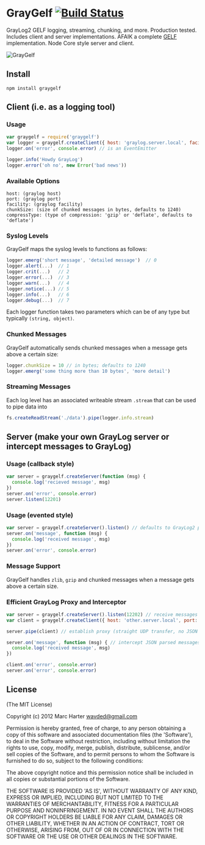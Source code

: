 # GrayGelf [![Build Status](https://secure.travis-ci.org/wavded/graygelf.png)](http://travis-ci.org/wavded/graygelf)

GrayLog2 GELF logging, streaming, chunking, and more.  Production tested.  Includes client and server implementations.  AFAIK a complete [GELF](https://github.com/Graylog2/graylog2-docs/wiki/GELF) implementation.  Node Core style server and client.

![GrayGelf](https://raw.github.com/wavded/graygelf/master/graygelf.png)

## Install

```
npm install graygelf
```

## Client (i.e. as a logging tool)

### Usage

```js
var graygelf = require('graygelf')
var logger = graygelf.createClient({ host: 'graylog.server.local', facility: 'sample_facility'})
logger.on('error', console.error) // is an EventEmitter

logger.info('Howdy GrayLog')
logger.error('oh no', new Error('bad news'))
```

### Available Options

```
host: (graylog host)
port: (graylog port)
facility: (graylog facility)
chunkSize: (size of chunked messages in bytes, defaults to 1240)
compressType: (type of compression: 'gzip' or 'deflate', defaults to 'deflate')
```

### Syslog Levels

GrayGelf maps the syslog levels to functions as follows:

```js
logger.emerg('short message', 'detailed message')  // 0
logger.alert(...)  // 1
logger.crit(...)   // 2
logger.error(...)  // 3
logger.warn(...)   // 4
logger.notice(...) // 5
logger.info(...)   // 6
logger.debug(...)  // 7
```

Each logger function takes two parameters which can be of any type but typically `(string, object)`.

### Chunked Messages

GrayGelf automatically sends chunked messages when a message gets above a certain size:

```js
logger.chunkSize = 10 // in bytes; defaults to 1240
logger.emerg('some thing more than 10 bytes', 'more detail')
```

### Streaming Messages

Each log level has an associated writeable stream `.stream` that can be used to pipe data into

```js
fs.createReadStream('./data').pipe(logger.info.stream)
```

## Server (make your own GrayLog server or intercept messages to GrayLog)

### Usage (callback style)

```js
var server = graygelf.createServer(function (msg) {
  console.log('recieved message', msg)
})
server.on('error', console.error)
server.listen(12201)
```

### Usage (evented style)

```js
var server = graygelf.createServer().listen() // defaults to GrayLog2 port 12201
server.on('message', function (msg) {
  console.log('received message', msg)
})
server.on('error', console.error)
```

### Message Support

GrayGelf handles `zlib`, `gzip` and chunked messages when a message gets above a certain size.

### Efficient GrayLog Proxy and Interceptor

```js
var server = graygelf.createServer().listen(12202) // receive messages here
var client = graygelf.createClient({ host: 'other.server.local', port: 12201 }) // send messages here

server.pipe(client) // establish proxy (straight UDP transfer, no JSON parsing)

server.on('message', function (msg) { // intercept JSON parsed messages
  console.log('received message', msg)
})

client.on('error', console.error)
server.on('error', console.error)
```

## License

(The MIT License)

Copyright (c) 2012 Marc Harter <wavded@gmail.com>

Permission is hereby granted, free of charge, to any person obtaining a copy of this software and associated documentation files (the 'Software'), to deal in the Software without restriction, including without limitation the rights to use, copy, modify, merge, publish, distribute, sublicense, and/or sell copies of the Software, and to permit persons to whom the Software is furnished to do so, subject to the following conditions:

The above copyright notice and this permission notice shall be included in all copies or substantial portions of the Software.

THE SOFTWARE IS PROVIDED 'AS IS', WITHOUT WARRANTY OF ANY KIND, EXPRESS OR IMPLIED, INCLUDING BUT NOT LIMITED TO THE WARRANTIES OF MERCHANTABILITY, FITNESS FOR A PARTICULAR PURPOSE AND NONINFRINGEMENT. IN NO EVENT SHALL THE AUTHORS OR COPYRIGHT HOLDERS BE LIABLE FOR ANY CLAIM, DAMAGES OR OTHER LIABILITY, WHETHER IN AN ACTION OF CONTRACT, TORT OR OTHERWISE, ARISING FROM, OUT OF OR IN CONNECTION WITH THE SOFTWARE OR THE USE OR OTHER DEALINGS IN THE SOFTWARE.
